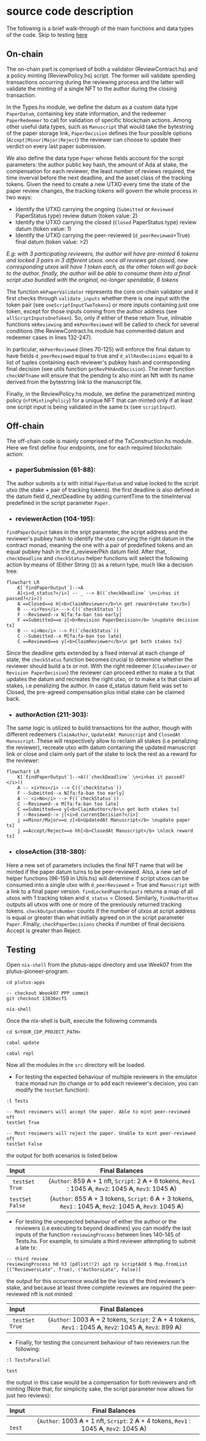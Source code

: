 # source code description

The following is a brief walk-through of the main functions and data types of the code. 
Skip to testing [here](#testing)

## On-chain

The on-chain part is comprised of both a validator (ReviewContract.hs) and a policy minting (ReviewPolicy.hs) script. The former will validate spending transactions occurring during the reviewing process and the latter will validate the minting of a single NFT to the author during the closing transaction.

In the Types.hs module, we define the datum as a custom data type `PaperDatum`, containing key state information, and the redeemer `PaperRedeemer` to call for validation of specific blockchain actions. Among other useful data types, such as `Manuscript` that would take the bytestring of the paper storage link, `PaperDecision` defines the four possible options (`Accept|Minor|Major|Reject`) the reviewer can choose to update their verdict on every last paper submission.  

We also define the data type `Paper` whose fields account for the script parameters: the author public key hash, the amount of Ada at stake, the compensation for each reviewer, the least number of reviews required, the time inverval before the next deadline, and the asset class of the tracking tokens. Given the need to create a new UTXO every time the state of the paper review changes, the tracking tokens will govern the whole process in two ways:
- Identify the UTXO carrying the ongoing (`Submitted` or `Reviewed` PaperStatus type) review datum (token value: 2)
- Identify the UTXO carrying the closed (`Closed` PaperStatus type) review datum (token value: 1)
- Identify the UTXO carrying the peer-reviewed (`d_peerReviewed`=True) final datum (token value: >2)

<i>E.g: with 3 participating reviewers, the author will have pre-minted 6 tokens and locked 3 pairs in 3 different utxos. once all reviews get closed, new corresponding utxos will have 1 token each, as the other token will go back to the author. finally, the author will be able to consume them into a final script utxo bundled with the original, no-longer spendable, 6 tokens</i> 

The function `mkPaperValidator` represents the core on-chain validator and it first checks through `validate_inputs` whether there is one input with the token pair (see `oneScriptInputTwoTokens`) or more inputs containing just one token, except for those inputs coming from the author address (see `allScriptInputsOneToken`). So, only if either of these return True, inlinable functions `mkReviewing` and `mkPeerReviewed` will be called to check for several conditions (the ReviewContract.hs module has commented datum and redeemer cases in lines 132-247).

In particular, `mkPeerReviewed` (lines 70-125) will enforce the final datum to have fields `d_peerReviewed` equal to true and `d_allRevDecisions` equal to a list of tuples containing each reviewer's pubkey hash and corresponding final decision (see utils function `getRevPkhAndDecision`). The inner function `checkNFTname` will ensure that the pending tx also mint an Nft with its name derived from the bytestring link to the manuscript file. 

Finally, in the ReviewPolicy.hs module, we define the parametrized minting policy (`nftMintingPolicy`) for a unique NFT that can minted only if at least one script input is being validated in the same tx (see `scriptInput`). 



## Off-chain

The off-chain code is mainly comprised of the TxConstruction.hs module. Here we first define four endpoints, one for each required blockchain action:
- ### <b>paperSubmission</b> (61-88): 

The author submits a tx with initial `PaperDatum` and value locked to the script utxo (the stake + pair of tracking tokens). the first deadline is also defined in the datum field d_nextDeadline by adding currentTime to the timeInterval predefined in the script parameter `Paper`.

- ### <b>reviewerAction</b> (104-195): 

`findPaperOutput` takes in the sript parameter, the script address and the reviewer's pubkey hash to identify the utxo carrying the right datum in the contract monad, meaning the one with a pair of predefined tokens and an equal pubkey hash in the d_reviewerPkh datum field. After that, `checkDeadline` and `checkStatus` helper functions will select the following action by means of (Either String ()) as a return type, much like a decision tree:

```mermaid
flowchart LR
    K[`findPaperOutput`]-->A
    A[<i>d_status?</i>] -- _ --> B((`checkDeadline` \n<i>has it passed?</i>))
    A ==Closed==o H[<b>ClaimReviewer</b>\n get reward+stake tx</b>]
    B -- <i>Yes</i> --> C((`checkStatus`))
    F --Reviewed--x N[fa:fa-ban too early]
    F ==Submitted==o z[<b>Revision PaperDecision</b> \nupdate decision tx]
    B -- <i>No</i> --> F((`checkStatus`))
    C --Submitted--x M[fa:fa-ban too late]
    C ==Reviewed==o y[<b>ClaimReviewer</b>\n get both stakes tx]
```

Since the deadline gets extended by a fixed interval at each change of state, the `checkStatus` function becomes crucial to determine whether the reviewer should build a tx or not. With the right redeemer (`ClaimReviewer` or `Revision PaperDecision`) the reviewer can proceed either to make a tx that updates the datum and recreates the right utxo, or to make a tx that claim all stakes, i.e penalizing the author. In case d_status datum field was set to Closed, the pre-agreed compensation plus initial stake can be claimed back. 

- ### <b>authorAction</b> (211-303): 

The same logic is utilized to build transactions for the author, though with different redeemers `ClaimAuthor`, `UpdatedAt Manuscript` and `ClosedAt Manuscript`. These will respectively allow to reclaim all stakes (i.e penalizing the reviewer), recreate utxo with datum containing the updated manuscript link or close and claim only part of the stake to lock the rest as a reward for the reviewer: 

```mermaid
flowchart LR
    K[`findPaperOutput`]-->A((`checkDeadline` \n<i>has it passed?</i>))
    A -- <i>Yes</i> --> C((`checkStatus`))
    F --Submitted--x N[fa:fa-ban too early]
    A -- <i>No</i> --> F((`checkStatus`))
    C --Reviewed--x M[fa:fa-ban too late]
    C ==Submitted==o y[<b>ClaimAuthor</b>\n get both stakes tx]
    F --Reviewed--> j[<i>d_currentDecision?</i>]
    j ==Minor/Major==o z[<b>UpdatedAt Manuscript</b> \nupdate paper tx]
    j ==Accept/Reject==o hh[<b>ClosedAt Manuscript</b> \nlock reward tx]
```

- ### <b>closeAction</b> (318-380): 

Here a new set of parameters includes the final NFT name that will be minted if the paper datum turns to be peer-reviewed. Also, a new set of helper functions (96-159 in Utils.hs) will determine if script utxos can be consumed into a single utxo with `d_peerReviewed` = True and `Manuscript` with a link to a final paper version.
`findLockedPaperOutputs` returns a map of all utxos with 1 tracking token and `d_status` = Closed. Similarly, `findAuthorUtxo` outputs all utxos with one or more of the previously returned tracking tokens. `checkOutputsNumber` counts if the number of utxos at script address is equal or greater than what initially agreed on in the script parameter `Paper`. Finally, `checkPaperDecisions` checks if number of final decisions Accept is greater than Reject. 



## Testing


Open `nix-shell` from the plutus-apps directory and use Week07 from the plutus-pioneer-program.

```
cd plutus-apps 

-- checkout Weeok07 PPP commit
git checkout 13836ecf5

nix-shell
```

Once the nix-shell is built, execute the following commands

```
cd $<YOUR_CDP_PROJECT_PATH>

cabal update

cabal repl 
```
Now all the modules in the `src` directory will be loaded. 


- For testing the expected behaviour of multiple reviewers in the emulator trace monad run (to change or to add each reviewer's decision, you can modify the `testSet` function):
```
:l Tests

-- Most reviewers will accept the paper. Able to mint peer-reviewed nft 
testSet True

-- Most reviewers will reject the paper. Unable to mint peer-reviewed nft 
testSet False
``` 

the output for both scenarios is listed below


|       Input    	|  Final Balances |
|     :-------      |  :---: 	 	   |
|` testSet True`    | {`Author`: 859 ₳ + 1 nft, `Script`: 2 ₳ + 6 tokens, `Rev1` : 1045 ₳,  `Rev2`: 1045 ₳, `Rev3`: 1045 ₳}|
|`testSet False`    | {`Author`: 855 ₳ + 3 tokens, `Script`: 6 ₳ + 3 tokens, `Rev1` : 1045 ₳,  `Rev2`: 1045 ₳, `Rev3`: 1045 ₳}|



- For testing the unexpected behaviour of either the author or the reviewers (i.e executing tx beyond deadlines) you can modify the last inputs of the function `reviewingProcess` between lines 140-145 of Tests.hs. For example, to simulate a third reviewer attempting to submit a late tx:
```
-- third review
reviewingProcess h0 h3 (pdlist!!2) ap3 rp scriptAdd $ Map.fromList [("ReviewersLate", True), ("AuthorsLate", False)]
``` 
the output for this occurrence would be the loss of the third reviewer's stake, and because at least three complete reviewes are required the peer-reviewed nft is not minted:

|       Input    	|  Final Balances |
|     :-------      |  :---: 	 	   |
|` testSet True`    | {`Author`: 1003 ₳ + 2 tokens, `Script`: 2 ₳ + 4 tokens, `Rev1` : 1045 ₳,  `Rev2`: 1045 ₳, `Rev3`: 899 ₳}|


- Finally, for testing the concurrent behaviour of two reviewers run the following:

```
:l TestsParallel

test
```
the output in this case would be a compensation for both reviewers and nft minting (Note that, for simplicity sake, the script parameter now allows for just two reviews):


|       Input    	|  Final Balances |
|     :-------      |  :---: 	 	   |
|` test`    | {`Author`: 1003 ₳ + 1 nft, `Script`: 2 ₳ + 4 tokens, `Rev1` : 1045 ₳,  `Rev2`: 1045 ₳}|
